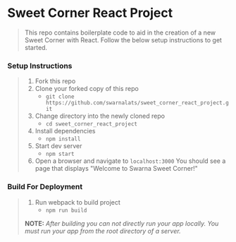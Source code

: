 # Sweet Corner React Project

> This repo contains boilerplate code to aid in the creation of a new Sweet Corner with React. Follow the below setup instructions to get started.

### Setup Instructions

> 1. Fork this repo
> 1. Clone your forked copy of this repo
>    - `git clone https://github.com/swarnalats/sweet_corner_react_project.git`
> 1. Change directory into the newly cloned repo
>    - `cd sweet_corner_react_project`
> 1. Install dependencies 
>    - `npm install`
> 1. Start dev server
>    - `npm start`
> 1. Open a browser and navigate to `localhost:3000` You should see a page that displays "Welcome to Swarna Sweet Corner!"

### Build For Deployment

> 1. Run webpack to build project
>    - `npm run build`
> 
> **NOTE:** *After building you can not directly run your app locally. You must run your app from the root directory of a server.*
